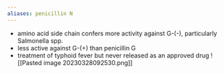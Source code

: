 ```yaml
---
aliases: penicillin N
---
```

- amino acid side chain confers more activity against G-(-), particularly Salmonella spp.
- less active against G-(+) than penicillin G
- treatment of typhoid fever but never released as an approved drug
![[Pasted image 20230328092530.png]]